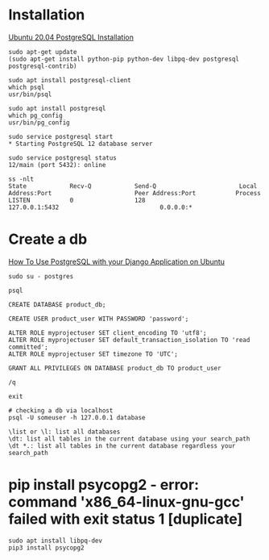 # Installation
  
  [Ubuntu 20.04 PostgreSQL Installation](https://linuxconfig.org/ubuntu-20-04-postgresql-installation)
  
    sudo apt-get update
    (sudo apt-get install python-pip python-dev libpq-dev postgresql postgresql-contrib)

    sudo apt install postgresql-client
    which psql
    usr/bin/psql

    sudo apt install postgresql
    which pg_config
    usr/bin/pg_config

    sudo service postgresql start
    * Starting PostgreSQL 12 database server

    sudo service postgresql status
    12/main (port 5432): online

    ss -nlt
    State            Recv-Q            Send-Q                       Local Address:Port                       Peer Address:Port           Process
    LISTEN           0                 128                              127.0.0.1:5432                            0.0.0.0:*

# Create a db

  [How To Use PostgreSQL with your Django Application on Ubuntu](https://www.digitalocean.com/community/tutorials/how-to-use-postgresql-with-your-django-application-on-ubuntu-14-04)
  
    sudo su - postgres

    psql

    CREATE DATABASE product_db;

    CREATE USER product_user WITH PASSWORD 'password';

    ALTER ROLE myprojectuser SET client_encoding TO 'utf8';
    ALTER ROLE myprojectuser SET default_transaction_isolation TO 'read committed';
    ALTER ROLE myprojectuser SET timezone TO 'UTC';

    GRANT ALL PRIVILEGES ON DATABASE product_db TO product_user

    /q

    exit

    # checking a db via localhost
    psql -U someuser -h 127.0.0.1 database

    \list or \l: list all databases
    \dt: list all tables in the current database using your search_path
    \dt *.: list all tables in the current database regardless your search_path



# pip install psycopg2 - error: command 'x86_64-linux-gnu-gcc' failed with exit status 1 [duplicate]

    sudo apt install libpq-dev
    pip3 install psycopg2
  
  
